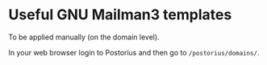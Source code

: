 # Useful GNU Mailman3 templates

To be applied manually (on the domain level).

In your web browser login to Postorius and then go to `/postorius/domains/`.
